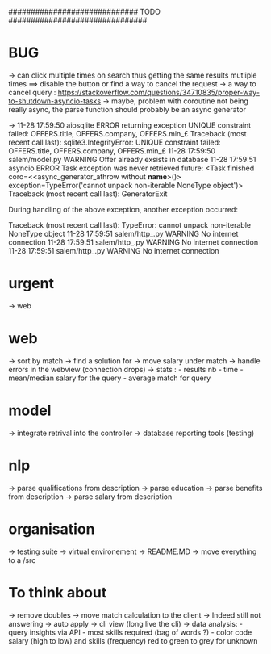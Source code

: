 
#############################  TODO  ############################### 

# BUG #
-> can click multiple times on search thus getting the same results mutliple times ==> disable the button or find a way to cancel the request -> a way to cancel query : https://stackoverflow.com/questions/34710835/proper-way-to-shutdown-asyncio-tasks
-> maybe, problem with coroutine not being really async, the parse function should probably be an async generator

-> 11-28 17:59:50 aiosqlite 		   ERROR   returning exception UNIQUE constraint failed: OFFERS.title, OFFERS.company, OFFERS.min_£
Traceback (most recent call last):
sqlite3.IntegrityError: UNIQUE constraint failed: OFFERS.title, OFFERS.company, OFFERS.min_£
11-28 17:59:50 salem/model.py 		   WARNING Offer already exsists in database
11-28 17:59:51 asyncio 		   ERROR   Task exception was never retrieved
future: <Task finished coro=<<async_generator_athrow without __name__>()> exception=TypeError('cannot unpack non-iterable NoneType object')>
Traceback (most recent call last):
GeneratorExit

During handling of the above exception, another exception occurred:

Traceback (most recent call last):
TypeError: cannot unpack non-iterable NoneType object
11-28 17:59:51 salem/http_.py 		   WARNING No internet connection
11-28 17:59:51 salem/http_.py 		   WARNING No internet connection
11-28 17:59:51 salem/http_.py 		   WARNING No internet connection



# urgent #
-> web

# web #
-> sort by match
-> find a solution for <th>
-> move salary under match
-> handle errors in the webview (connection drops)
-> stats :
      - results nb
      - time
      - mean/median salary for the query
      - average match for query

# model #
-> integrate retrival into the controller
-> database reporting tools (testing)

# nlp #
-> parse qualifications from description
-> parse education
-> parse benefits from description
-> parse salary from description

# organisation #
-> testing suite
-> virtual environement
-> README.MD
-> move everything to a /src

# To think about #
-> remove doubles
-> move match calculation to the client
-> Indeed still not answering
-> auto apply
-> cli view (long live the cli)
-> data analysis:
      - query insights via API
      - most skills required (bag of words ?)
      - color code salary (high to low) and skills (frequency) red to green to grey for unknown
